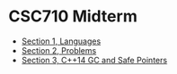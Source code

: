CSC710 Midterm
==============

- [Section 1, Languages](https://jncraton-csc710-midterm.netlify.com/s1-languages.html)
- [Section 2, Problems](https://jncraton-csc710-midterm.netlify.com/s2-problems.html)
- [Section 3, C++14 GC and Safe Pointers](https://jncraton-csc710-midterm.netlify.com/s3-gc-safe-pointers.html)